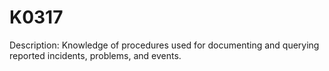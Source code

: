 # K0317
Description: Knowledge of procedures used for documenting and querying reported incidents, problems, and events.
